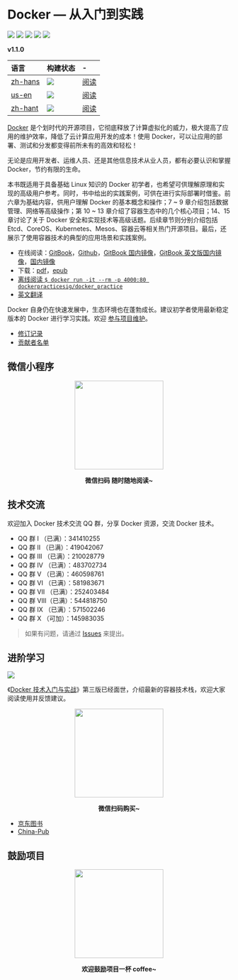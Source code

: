 # Docker — 从入门到实践

[![](https://img.shields.io/github/stars/yeasy/docker_practice.svg?style=social&label=Stars)](https://github.com/yeasy/docker_practice) [![](https://travis-ci.org/yeasy/docker_practice.svg?branch=master)](https://travis-ci.org/yeasy/docker_practice) [![](https://img.shields.io/github/release/yeasy/docker_practice/all.svg)](https://github.com/yeasy/docker_practice/releases) [![](https://img.shields.io/badge/Based-Docker%20CE%20v18.x-blue.svg)](https://github.com/docker/docker-ce) [![](https://img.shields.io/badge/Docker%20%E6%8A%80%E6%9C%AF%E5%85%A5%E9%97%A8%E4%B8%8E%E5%AE%9E%E6%88%98-jd.com-red.svg)](https://union-click.jd.com/jdc?e=&p=AyIGZRtYFAcXBFIZWR0yEgRQH1kXAhs3EUQDS10iXhBeGlcJDBkNXg9JHU4YDk5ER1xOGRNLGEEcVV8BXURFUFdfC0RVU1JRUy1OVxUBFwNXGVscMlVYLlAaXAV1Z1JHA0dWEHVXZTliY1QLWStaJQAWB10fXhwKEDdlG1wlUHzf462DsLMO0%2F%2BUjp2VIgZlG18RBBcCUBlbEAoTBWUcWxwySVI7HAhBBxEOBUgOFQYQUGUraxYyIjdVK1glQHxXUEhYEVEUUFQcC0IHGgRRSAgVARAPAhsLFgNCDl0ZWiUAEwZREg%3D%3D&t=W1dCFFlQCxxKQgFHREkdSVJKSQVJHFRXFk9FUlpGQUpLCVBaTFhbXQtWVmpSWRtYEAYQBVUS)

**v1.1.0**

| 语言           | 构建状态   | - |
| :------------- | :------------- | :--- |
| [zh-hans](https://github.com/yeasy/docker_practice)        | [![](https://travis-ci.org/yeasy/docker_practice.svg?branch=master)](https://travis-ci.org/yeasy/docker_practice)| [阅读](https://docker_practice.gitee.io/) |
| [us-en](https://github.com/yeasy/docker_practice/tree/english)          | [![](https://travis-ci.org/yeasy/docker_practice.svg?branch=english)](https://travis-ci.org/yeasy/docker_practice)| [阅读](https://docker_practice.gitee.io/us_en) |
| [zh-hant](https://github.com/yeasy/docker_practice/tree/zh-Hant)        | [![](https://travis-ci.org/yeasy/docker_practice.svg?branch=zh-hant)](https://travis-ci.org/yeasy/docker_practice)| [阅读](https://docker_practice.gitee.io/zh_hant) |

[Docker](https://www.docker.com) 是个划时代的开源项目，它彻底释放了计算虚拟化的威力，极大提高了应用的维护效率，降低了云计算应用开发的成本！使用 Docker，可以让应用的部署、测试和分发都变得前所未有的高效和轻松！

无论是应用开发者、运维人员、还是其他信息技术从业人员，都有必要认识和掌握 Docker，节约有限的生命。

本书既适用于具备基础 Linux 知识的 Docker 初学者，也希望可供理解原理和实现的高级用户参考。同时，书中给出的实践案例，可供在进行实际部署时借鉴。前六章为基础内容，供用户理解 Docker 的基本概念和操作；7 ~ 9 章介绍包括数据管理、网络等高级操作；第 10 ~ 13 章介绍了容器生态中的几个核心项目；14、15 章讨论了关于 Docker 安全和实现技术等高级话题。后续章节则分别介绍包括 Etcd、CoreOS、Kubernetes、Mesos、容器云等相关热门开源项目。最后，还展示了使用容器技术的典型的应用场景和实践案例。

* 在线阅读：[GitBook](https://yeasy.gitbooks.io/docker_practice/content/)，[Github](https://github.com/yeasy/docker_practice/blob/master/SUMMARY.md)，[GitBook 国内镜像](https://docker_practice.gitee.io/)，[GitBook 英文版国内镜像](https://docker_practice.gitee.io/us_en)，[国内镜像](https://github.com/yeasy/docker_practice/wiki/%E9%A1%B9%E7%9B%AE%E5%9B%BD%E5%86%85%E9%95%9C%E5%83%8F)
* 下载：[pdf](https://github.com/yeasy/docker_practice/wiki/%E4%B8%8B%E8%BD%BD)，[epub](https://github.com/yeasy/docker_practice/wiki/%E4%B8%8B%E8%BD%BD)
* [离线阅读 `$ docker run -it --rm -p 4000:80 dockerpracticesig/docker_practice`](https://github.com/yeasy/docker_practice/wiki/%E7%A6%BB%E7%BA%BF%E9%98%85%E8%AF%BB%E5%8A%9F%E8%83%BD%E8%AF%A6%E8%A7%A3)
* [英文翻译](https://github.com/yeasy/docker_practice/issues/363)

Docker 自身仍在快速发展中，生态环境也在蓬勃成长。建议初学者使用最新稳定版本的 Docker 进行学习实践。欢迎 [参与项目维护](CONTRIBUTING.md)。

* [修订记录](CHANGELOG.md)
* [贡献者名单](https://github.com/yeasy/docker_practice/graphs/contributors)

## 微信小程序

<p align="center">
<img width="200" src="https://user-images.githubusercontent.com/16733187/49682252-3ac4c500-faec-11e8-86ab-eafe0139be6b.jpg">
</p>

<p align="center"><strong>微信扫码 随时随地阅读~</strong></p>

## 技术交流

欢迎加入 Docker 技术交流 QQ 群，分享 Docker 资源，交流 Docker 技术。

* QQ 群 I   （已满）：341410255
* QQ 群 II  （已满）：419042067
* QQ 群 III （已满）：210028779
* QQ 群 IV  （已满）：483702734
* QQ 群 V   （已满）：460598761
* QQ 群 VI  （已满）：581983671
* QQ 群 VII （已满）：252403484
* QQ 群 VIII（已满）：544818750
* QQ 群 IX  （已满）：571502246
* QQ 群 X   （可加）：145983035

>如果有问题，请通过 [Issues](https://github.com/yeasy/docker_practice/issues/new/choose) 来提出。

## 进阶学习

[![](https://github.com/yeasy/docker_practice/raw/master/_images/docker_primer3.png)](https://union-click.jd.com/jdc?e=&p=AyIGZRtYFAcXBFIZWR0yEgRQH1kXAhs3EUQDS10iXhBeGlcJDBkNXg9JHU4YDk5ER1xOGRNLGEEcVV8BXURFUFdfC0RVU1JRUy1OVxUBFwNXGVscMlVYLlAaXAV1Z1JHA0dWEHVXZTliY1QLWStaJQAWB10fXhwKEDdlG1wlUHzf462DsLMO0%2F%2BUjp2VIgZlG18RBBcCUBlbEAoTBWUcWxwySVI7HAhBBxEOBUgOFQYQUGUraxYyIjdVK1glQHxXUEhYEVEUUFQcC0IHGgRRSAgVARAPAhsLFgNCDl0ZWiUAEwZREg%3D%3D&t=W1dCFFlQCxxKQgFHREkdSVJKSQVJHFRXFk9FUlpGQUpLCVBaTFhbXQtWVmpSWRtYEAYQBVUS)

《[Docker 技术入门与实战](https://union-click.jd.com/jdc?e=&p=AyIGZRtYFAcXBFIZWR0yEgRQH1kXAhs3EUQDS10iXhBeGlcJDBkNXg9JHU4YDk5ER1xOGRNLGEEcVV8BXURFUFdfC0RVU1JRUy1OVxUBFwNXGVscMlVYLlAaXAV1Z1JHA0dWEHVXZTliY1QLWStaJQAWB10fXhwKEDdlG1wlUHzf462DsLMO0%2F%2BUjp2VIgZlG18RBBcCUBlbEAoTBWUcWxwySVI7HAhBBxEOBUgOFQYQUGUraxYyIjdVK1glQHxXUEhYEVEUUFQcC0IHGgRRSAgVARAPAhsLFgNCDl0ZWiUAEwZREg%3D%3D&t=W1dCFFlQCxxKQgFHREkdSVJKSQVJHFRXFk9FUlpGQUpLCVBaTFhbXQtWVmpSWRtYEAYQBVUS)》第三版已经面世，介绍最新的容器技术栈，欢迎大家阅读使用并反馈建议。

<p align="center">
<img width="200" src="https://user-images.githubusercontent.com/16733187/57310918-3c3afd80-711d-11e9-8816-266e5ede70bb.jpg">
</p>

<p align="center"><strong>微信扫码购买~</strong></p>

* [京东图书](https://union-click.jd.com/jdc?e=&p=AyIGZRtYFAcXBFIZWR0yEgRQH1kXAhs3EUQDS10iXhBeGlcJDBkNXg9JHU4YDk5ER1xOGRNLGEEcVV8BXURFUFdfC0RVU1JRUy1OVxUBFwNXGVscMlVYLlAaXAV1Z1JHA0dWEHVXZTliY1QLWStaJQAWB10fXhwKEDdlG1wlUHzf462DsLMO0%2F%2BUjp2VIgZlG18RBBcCUBlbEAoTBWUcWxwySVI7HAhBBxEOBUgOFQYQUGUraxYyIjdVK1glQHxXUEhYEVEUUFQcC0IHGgRRSAgVARAPAhsLFgNCDl0ZWiUAEwZREg%3D%3D&t=W1dCFFlQCxxKQgFHREkdSVJKSQVJHFRXFk9FUlpGQUpLCVBaTFhbXQtWVmpSWRtYEAYQBVUS)
* [China-Pub](http://product.china-pub.com/8052127)

## 鼓励项目

<p align="center">
<img width="200" src="https://github.com/yeasy/docker_practice/raw/master/_images/donate.jpeg">
</p>

<p align="center"><strong>欢迎鼓励项目一杯 coffee~</strong></p>
